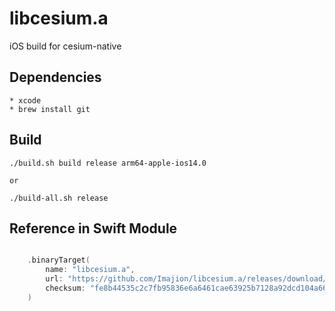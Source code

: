 # libcesium.a
iOS build for cesium-native

## Dependencies

    * xcode
    * brew install git


## Build

    ./build.sh build release arm64-apple-ios14.0

    or

    ./build-all.sh release


## Reference in Swift Module

``` swift

    .binaryTarget(
        name: "libcesium.a",
        url: "https://github.com/Imajion/libcesium.a/releases/download/r5/libcesium.a.xcframework.zip",
        checksum: "fe8b44535c2c7fb95836e6a6461cae63925b7128a92dcd104a664bad7faaf6cb"
    )

```
